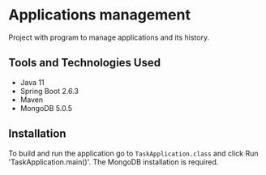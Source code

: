 # Applications management
Project with program to manage applications and its history.

## Tools and Technologies Used
* Java 11
* Spring Boot 2.6.3
* Maven
* MongoDB 5.0.5

## Installation

To build and run the application go to `TaskApplication.class` and click Run 'TaskApplication.main()'.
The MongoDB installation is required.
